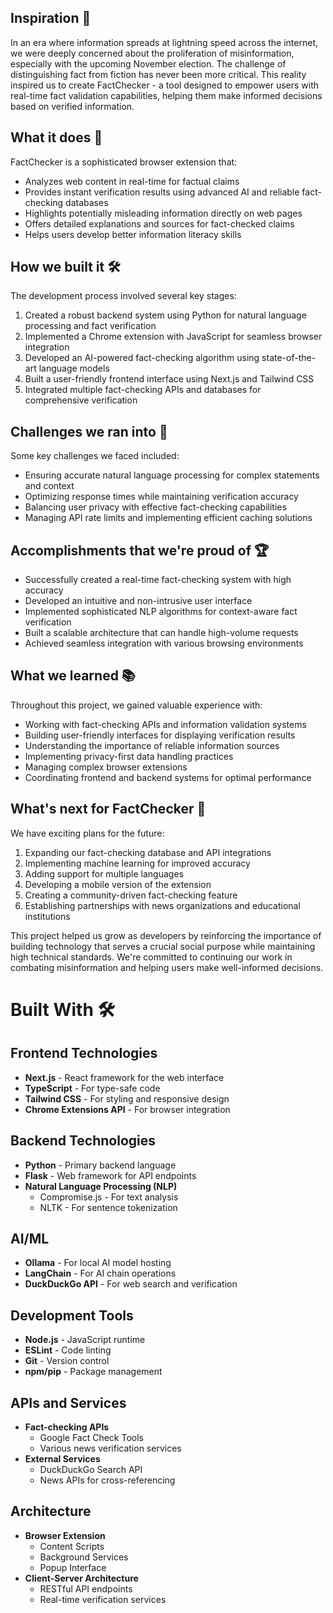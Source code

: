 ## Inspiration 🌟
In an era where information spreads at lightning speed across the internet, we were deeply concerned about the proliferation of misinformation, especially with the upcoming November election. The challenge of distinguishing fact from fiction has never been more critical. This reality inspired us to create FactChecker - a tool designed to empower users with real-time fact validation capabilities, helping them make informed decisions based on verified information.

## What it does 🎯
FactChecker is a sophisticated browser extension that:
- Analyzes web content in real-time for factual claims
- Provides instant verification results using advanced AI and reliable fact-checking databases
- Highlights potentially misleading information directly on web pages
- Offers detailed explanations and sources for fact-checked claims
- Helps users develop better information literacy skills

## How we built it 🛠️
The development process involved several key stages:
1. Created a robust backend system using Python for natural language processing and fact verification
2. Implemented a Chrome extension with JavaScript for seamless browser integration
3. Developed an AI-powered fact-checking algorithm using state-of-the-art language models
4. Built a user-friendly frontend interface using Next.js and Tailwind CSS
5. Integrated multiple fact-checking APIs and databases for comprehensive verification

## Challenges we ran into 🚧
Some key challenges we faced included:
- Ensuring accurate natural language processing for complex statements and context
- Optimizing response times while maintaining verification accuracy
- Balancing user privacy with effective fact-checking capabilities
- Managing API rate limits and implementing efficient caching solutions

## Accomplishments that we're proud of 🏆
- Successfully created a real-time fact-checking system with high accuracy
- Developed an intuitive and non-intrusive user interface
- Implemented sophisticated NLP algorithms for context-aware fact verification
- Built a scalable architecture that can handle high-volume requests
- Achieved seamless integration with various browsing environments

## What we learned 📚
Throughout this project, we gained valuable experience with:
- Working with fact-checking APIs and information validation systems
- Building user-friendly interfaces for displaying verification results
- Understanding the importance of reliable information sources
- Implementing privacy-first data handling practices
- Managing complex browser extensions
- Coordinating frontend and backend systems for optimal performance

## What's next for FactChecker 🚀
We have exciting plans for the future:
1. Expanding our fact-checking database and API integrations
2. Implementing machine learning for improved accuracy
3. Adding support for multiple languages
4. Developing a mobile version of the extension
5. Creating a community-driven fact-checking feature
6. Establishing partnerships with news organizations and educational institutions

This project helped us grow as developers by reinforcing the importance of building technology that serves a crucial social purpose while maintaining high technical standards. We're committed to continuing our work in combating misinformation and helping users make well-informed decisions.



# Built With 🛠️

## Frontend Technologies
- **Next.js** - React framework for the web interface
- **TypeScript** - For type-safe code
- **Tailwind CSS** - For styling and responsive design
- **Chrome Extensions API** - For browser integration

## Backend Technologies
- **Python** - Primary backend language
- **Flask** - Web framework for API endpoints
- **Natural Language Processing (NLP)**
  - Compromise.js - For text analysis
  - NLTK - For sentence tokenization

## AI/ML
- **Ollama** - For local AI model hosting
- **LangChain** - For AI chain operations
- **DuckDuckGo API** - For web search and verification

## Development Tools
- **Node.js** - JavaScript runtime
- **ESLint** - Code linting
- **Git** - Version control
- **npm/pip** - Package management

## APIs and Services
- **Fact-checking APIs**
  - Google Fact Check Tools
  - Various news verification services
- **External Services**
  - DuckDuckGo Search API
  - News APIs for cross-referencing

## Architecture
- **Browser Extension**
  - Content Scripts
  - Background Services
  - Popup Interface
- **Client-Server Architecture**
  - RESTful API endpoints
  - Real-time verification services
